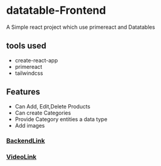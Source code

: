 # datatable-Frontend
A Simple react project which use primereact and Datatables

## tools used
- create-react-app
- primereact
- tailwindcss

## Features
- Can Add, Edit,Delete Products
- Can create Categories
- Provide Category entities a data type
- Add images

### [BackendLink](https://github.com/vish-n-u/datatable-Backend)

### [VideoLink]([https://github.com/vish-n-u/backend_socialMedia](https://www.loom.com/share/d7aca5c25af24fb18dc3d39da84bc989?sid=8ffcfc0c-91af-425c-8dda-9dadaf14520b))
